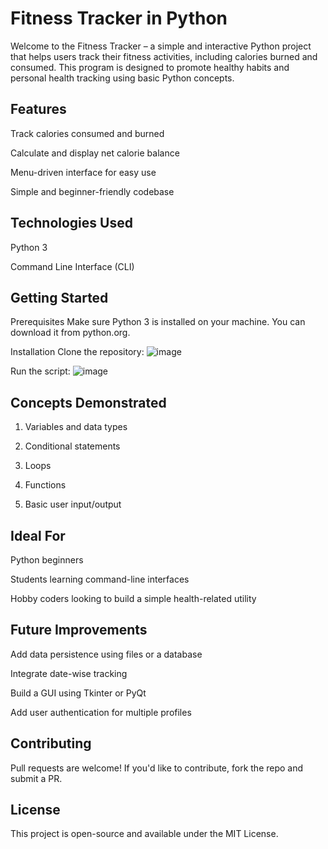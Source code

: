 # Fitness Tracker in Python

Welcome to the Fitness Tracker – a simple and interactive Python project that helps users track their fitness activities, including calories burned and consumed. This program is designed to promote healthy habits and personal health tracking using basic Python concepts.

## Features
Track calories consumed and burned

Calculate and display net calorie balance

Menu-driven interface for easy use

Simple and beginner-friendly codebase

## Technologies Used
Python 3

Command Line Interface (CLI)

## Getting Started
Prerequisites
Make sure Python 3 is installed on your machine. You can download it from python.org.

Installation
Clone the repository:
![image](https://github.com/user-attachments/assets/164dbf2f-5653-4d76-8e0b-1480f34b7214)

Run the script:
![image](https://github.com/user-attachments/assets/f52f4471-9657-4294-b84d-0663eff32680)

## Concepts Demonstrated
 1. Variables and data types

 2. Conditional statements

 3. Loops

 4. Functions

 5. Basic user input/output
 
## Ideal For
Python beginners

Students learning command-line interfaces

Hobby coders looking to build a simple health-related utility

## Future Improvements
Add data persistence using files or a database

Integrate date-wise tracking

Build a GUI using Tkinter or PyQt

Add user authentication for multiple profiles

##  Contributing
Pull requests are welcome! If you'd like to contribute, fork the repo and submit a PR.

##  License
This project is open-source and available under the MIT License.

